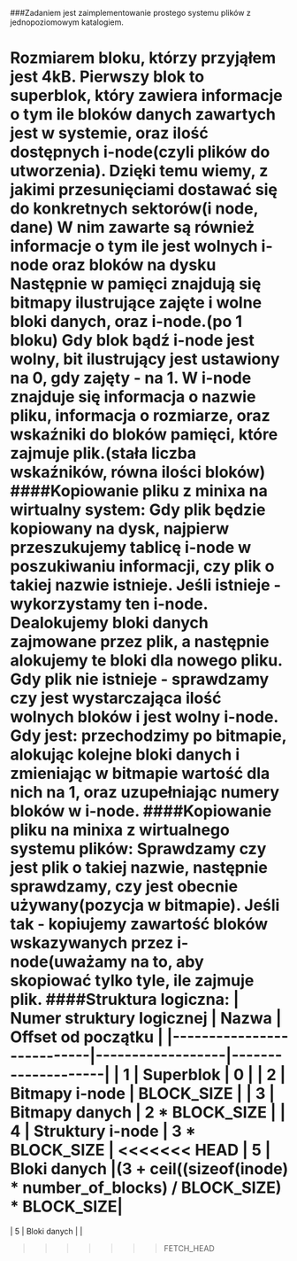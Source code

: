 
###Zadaniem jest zaimplementowanie prostego systemu plików z jednopoziomowym katalogiem.

Rozmiarem bloku, którzy przyjąłem jest 4kB. Pierwszy blok to superblok, który zawiera informacje o tym ile bloków danych zawartych jest w systemie, oraz ilość dostępnych i-node(czyli plików do utworzenia). Dzięki temu wiemy, z jakimi przesunięciami dostawać się do konkretnych sektorów(i node, dane)
W nim zawarte są również informacje o tym ile jest wolnych i-node oraz bloków na dysku
Następnie w pamięci znajdują się bitmapy ilustrujące zajęte i wolne bloki danych, oraz i-node.(po 1 bloku)
Gdy blok bądź i-node jest wolny, bit ilustrujący jest ustawiony na 0, gdy zajęty - na 1.
W i-node znajduje się informacja o nazwie pliku, informacja o rozmiarze, oraz wskaźniki do bloków pamięci, które zajmuje plik.(stała liczba wskaźników, równa ilości bloków)
####Kopiowanie pliku z minixa na wirtualny system:
Gdy plik będzie kopiowany na dysk, najpierw przeszukujemy tablicę i-node w poszukiwaniu informacji, czy plik o takiej nazwie istnieje. Jeśli istnieje - wykorzystamy ten i-node. Dealokujemy bloki danych zajmowane przez plik, a następnie alokujemy te bloki dla nowego pliku.
Gdy plik nie istnieje - sprawdzamy czy jest wystarczająca ilość wolnych bloków i jest wolny i-node. Gdy jest:
przechodzimy po bitmapie, alokując kolejne bloki danych i zmieniając w bitmapie wartość dla nich na 1, oraz uzupełniając numery bloków w i-node.
####Kopiowanie pliku na minixa z wirtualnego systemu plików:
Sprawdzamy czy jest plik o takiej nazwie, następnie sprawdzamy, czy jest obecnie używany(pozycja w bitmapie).
Jeśli tak - kopiujemy zawartość bloków wskazywanych przez i-node(uważamy na to, aby skopiować tylko tyle, ile zajmuje plik.
####Struktura logiczna:
| Numer struktury logicznej | Nazwa            | Offset od początku |
|---------------------------|------------------|--------------------|
| 1                         | Superblok        | 0                  |
| 2                         | Bitmapy i-node   | BLOCK_SIZE         |
| 3                         | Bitmapy danych   | 2 * BLOCK_SIZE     |
| 4                         | Struktury i-node | 3 * BLOCK_SIZE     |
<<<<<<< HEAD
| 5                         | Bloki danych     |(3 + ceil((sizeof(inode) * number_of_blocks) / BLOCK_SIZE) * BLOCK_SIZE|
=======
| 5                         | Bloki danych     |                    |
>>>>>>> FETCH_HEAD





